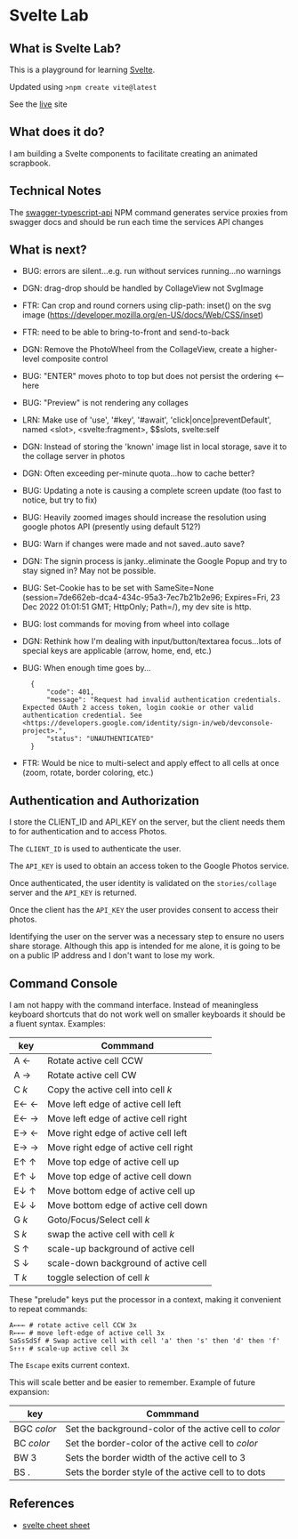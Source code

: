 # Svelte Lab

## What is Svelte Lab?

This is a playground for learning [Svelte](https://svelte.dev/).

Updated using `>npm create vite@latest`

See the [live](https://ca0v.github.io/svelte-lab) site

## What does it do?

I am building a Svelte components to facilitate creating an animated scrapbook.

## Technical Notes

The [swagger-typescript-api](https://github.com/acacode/swagger-typescript-api) NPM command generates service proxies from swagger docs and should be run each time the services API changes

## What is next?

* BUG: errors are silent...e.g. run without services running...no warnings
* DGN: drag-drop should be handled by CollageView not SvgImage
* FTR: Can crop and round corners using clip-path: inset() on the svg image (<https://developer.mozilla.org/en-US/docs/Web/CSS/inset>)
* FTR: need to be able to bring-to-front and send-to-back
* DGN: Remove the PhotoWheel from the CollageView, create a higher-level composite control
* BUG: "ENTER" moves photo to top but does not persist the ordering <-- here
* BUG: "Preview" is not rendering any collages
* LRN: Make use of 'use', '#key', '#await', 'click|once|preventDefault', named &lt;slot&gt;, &lt;svelte:fragment&gt;, $$slots, svelte:self
* DGN: Instead of storing the 'known' image list in local storage, save it to the collage server in photos
* DGN: Often exceeding per-minute quota...how to cache better?
* BUG: Updating a note is causing a complete screen update (too fast to notice, but try to fix)
* BUG: Heavily zoomed images should increase the resolution using google photos API (presently using default 512?)
* BUG: Warn if changes were made and not saved..auto save?
* DGN: The signin process is janky..eliminate the Google Popup and try to stay signed in? May not be possible.
* BUG: Set-Cookie has to be set with SameSite=None (session=7de662eb-dca4-434c-95a3-7ec7b21b2e96; Expires=Fri, 23 Dec 2022 01:01:51 GMT; HttpOnly; Path=/), my dev site is http.
* BUG: lost commands for moving from wheel into collage
* DGN: Rethink how I'm dealing with input/button/textarea focus...lots of special keys are applicable (arrow, home, end, etc.)
* BUG: When enough time goes by...

        {
            "code": 401,
            "message": "Request had invalid authentication credentials. Expected OAuth 2 access token, login cookie or other valid authentication credential. See <https://developers.google.com/identity/sign-in/web/devconsole-project>.",
            "status": "UNAUTHENTICATED"
        }
* FTR: Would be nice to multi-select and apply effect to all cells at once (zoom, rotate, border coloring, etc.)

## Authentication and Authorization

I store the CLIENT_ID and API_KEY on the server, but the client needs them to for authentication and to access Photos.

The `CLIENT_ID` is used to authenticate the user.

The `API_KEY` is used to obtain an access token to the Google Photos service.

Once authenticated, the user identity is validated on the `stories/collage` server and the `API_KEY` is returned.

Once the client has the `API_KEY` the user provides consent to access their photos.

Identifying the user on the server was a necessary step to ensure no users share storage.  Although this app is intended for me alone, it is going to be on a public IP address and I don't want to lose my work.

## Command Console

I am not happy with the command interface.  Instead of meaningless keyboard shortcuts that do not work well on smaller keyboards it should be a fluent syntax.  Examples:

| key   | Commmand |
| ----- | -------- |
| A ←   | Rotate active cell CCW |
| A →   | Rotate active cell CW |
| C _k_ | Copy the active cell into cell _k_|
| E← ←  | Move left edge of active cell left |
| E← →  | Move left edge of active cell right |
| E→ ←  | Move right edge of active cell left |
| E→ →  | Move right edge of active cell right |
| E↑ ↑  | Move top edge of active cell up |
| E↑ ↓  | Move top edge of active cell down|
| E↓ ↑  | Move bottom edge of active cell up |
| E↓ ↓  | Move bottom edge of active cell down |
| G _k_ | Goto/Focus/Select cell _k_|
| S _k_ | swap the active cell with cell _k_|
| S ↑   | scale-up background of active cell |
| S ↓   | scale-down background of active cell |
| T _k_ | toggle selection of cell _k_ |

These "prelude" keys put the processor in a context, making it convenient to repeat commands:

    A←←← # rotate active cell CCW 3x
    R←←← # move left-edge of active cell 3x
    SaSsSdSf # Swap active cell with cell 'a' then 's' then 'd' then 'f'
    S↑↑↑ # scale-up active cell 3x

The `Escape` exits current context.

This will scale better and be easier to remember.  Example of future expansion:

| key  | Commmand |
| ---- | -------- |
| BGC _color_ | Set the background-color of the active cell to _color_ |
| BC _color_ | Set the border-color of the active cell to _color_ |
| BW 3 | Sets the border width of the active cell to 3|
| BS . | Sets the border style of the active cell to to dots|

## References

* [svelte cheet sheet](https://sveltesociety.dev/cheatsheet)
